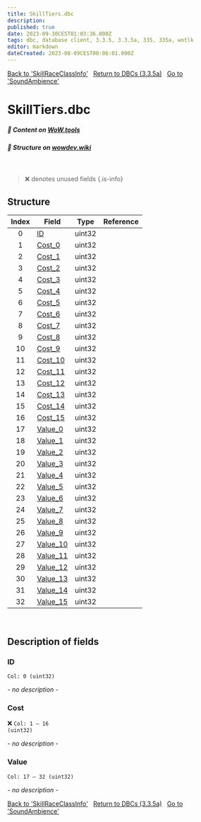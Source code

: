 ```yaml
---
title: SkillTiers.dbc
description:
published: true
date: 2023-09-30CEST01:03:36.000Z
tags: dbc, database client, 3.3.5, 3.3.5a, 335, 335a, wotlk
editor: markdown
dateCreated: 2023-08-09CEST00:06:01.000Z
---
```

<a href="https://trinitycore.info/files/DBC/335/skillraceclassinfo" class="mt-5 v-btn v-btn--depressed v-btn--flat v-btn--outlined theme--light v-size--default darkblue--text text--lighten-3"><span class="v-btn__content"><i aria-hidden="true" class="v-icon notranslate v-icon--left mdi mdi-arrow-left theme--light"></i><span>Back to 'SkillRaceClassInfo'</span></span></a>&nbsp;&nbsp;&nbsp;<a href="https://trinitycore.info/files/DBC/335/DBC" class="mt-5 v-btn v-btn--depressed v-btn--flat v-btn--outlined theme--light v-size--default darkblue--text text--lighten-3"><span class="v-btn__content"><i aria-hidden="true" class="v-icon notranslate v-icon--left mdi mdi-home-outline theme--light"></i><span>Return to DBCs (3.3.5a)</span></span></a>&nbsp;&nbsp;&nbsp;<a href="https://trinitycore.info/files/DBC/335/soundambience" class="mt-5 v-btn v-btn--depressed v-btn--flat v-btn--outlined theme--light v-size--default darkblue--text text--lighten-3"><span class="v-btn__content"><span>Go to 'SoundAmbience'</span><i aria-hidden="true" class="v-icon notranslate v-icon--right mdi mdi-arrow-right theme--light"></i></span></a>

# SkillTiers.dbc
##### :open_book: Content on [WoW.tools](https://wow.tools/dbc/?dbc=skilltiers&build=3.3.5.12340)
##### :pencil: Structure on [wowdev.wiki](https://wowdev.wiki/DB/SkillTiers)
&nbsp;

> :x: denotes unused fields
{.is-info}


## Structure

| Index | Field | Type | Reference |
| :---: | --- | :---: | --- |
| 0 | [ID](#id-alt) | uint32 |  |
| 1 | [Cost_0](#cost) | uint32 |  |
| 2 | [Cost_1](#cost) | uint32 |  |
| 3 | [Cost_2](#cost) | uint32 |  |
| 4 | [Cost_3](#cost) | uint32 |  |
| 5 | [Cost_4](#cost) | uint32 |  |
| 6 | [Cost_5](#cost) | uint32 |  |
| 7 | [Cost_6](#cost) | uint32 |  |
| 8 | [Cost_7](#cost) | uint32 |  |
| 9 | [Cost_8](#cost) | uint32 |  |
| 10 | [Cost_9](#cost) | uint32 |  |
| 11 | [Cost_10](#cost) | uint32 |  |
| 12 | [Cost_11](#cost) | uint32 |  |
| 13 | [Cost_12](#cost) | uint32 |  |
| 14 | [Cost_13](#cost) | uint32 |  |
| 15 | [Cost_14](#cost) | uint32 |  |
| 16 | [Cost_15](#cost) | uint32 |  |
| 17 | [Value_0](#value) | uint32 |  |
| 18 | [Value_1](#value) | uint32 |  |
| 19 | [Value_2](#value) | uint32 |  |
| 20 | [Value_3](#value) | uint32 |  |
| 21 | [Value_4](#value) | uint32 |  |
| 22 | [Value_5](#value) | uint32 |  |
| 23 | [Value_6](#value) | uint32 |  |
| 24 | [Value_7](#value) | uint32 |  |
| 25 | [Value_8](#value) | uint32 |  |
| 26 | [Value_9](#value) | uint32 |  |
| 27 | [Value_10](#value) | uint32 |  |
| 28 | [Value_11](#value) | uint32 |  |
| 29 | [Value_12](#value) | uint32 |  |
| 30 | [Value_13](#value) | uint32 |  |
| 31 | [Value_14](#value) | uint32 |  |
| 32 | [Value_15](#value) | uint32 |  |
&nbsp;
## Description of fields

### ID <!-- {#id-alt} -->
<code>Col: 0 (uint32)</code>

*- no description -*
&nbsp;

### Cost
:x: <code>Col: 1 &ndash; 16 (uint32)</code>

*- no description -*
&nbsp;

### Value
<code>Col: 17 &ndash; 32 (uint32)</code>

*- no description -*
&nbsp;

<a href="https://trinitycore.info/files/DBC/335/skillraceclassinfo" class="mt-5 v-btn v-btn--depressed v-btn--flat v-btn--outlined theme--light v-size--default darkblue--text text--lighten-3"><span class="v-btn__content"><i aria-hidden="true" class="v-icon notranslate v-icon--left mdi mdi-arrow-left theme--light"></i><span>Back to 'SkillRaceClassInfo'</span></span></a>&nbsp;&nbsp;&nbsp;<a href="https://trinitycore.info/files/DBC/335/DBC" class="mt-5 v-btn v-btn--depressed v-btn--flat v-btn--outlined theme--light v-size--default darkblue--text text--lighten-3"><span class="v-btn__content"><i aria-hidden="true" class="v-icon notranslate v-icon--left mdi mdi-home-outline theme--light"></i><span>Return to DBCs (3.3.5a)</span></span></a>&nbsp;&nbsp;&nbsp;<a href="https://trinitycore.info/files/DBC/335/soundambience" class="mt-5 v-btn v-btn--depressed v-btn--flat v-btn--outlined theme--light v-size--default darkblue--text text--lighten-3"><span class="v-btn__content"><span>Go to 'SoundAmbience'</span><i aria-hidden="true" class="v-icon notranslate v-icon--right mdi mdi-arrow-right theme--light"></i></span></a>
